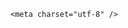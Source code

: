 <!DOCTYPE html>
<html lang="zh-CN">

<head>
    
<title>官方称董某莹入学资格存在造假，在国内要成为一名医生需要多少年？一般有哪几种培养路径？_腾讯新闻</title>
<meta name="keywords" content="董某莹,董小姐,医生,医师资格证,硕士学位,学历,硕士,本科,规培,毕业">
<meta name="description" content="编辑丨李岩      国家卫生健康委5月15日通报了关于肖某引发舆情事件调查处置进展情况。      通报称，近日，中日友好医院胸外科肖某被其妻子举报违反生活纪律、医德医风等问题，引发社会关注。国家....">
<meta name="author" content="腾讯网">
<meta name="copyright" content="Copyright 1998 - 2025 Tencent. All Rights Reserved">
<meta property="og:type" content="news" />

<meta property="og:title" content="官方称董某莹入学资格存在造假，在国内要成为一名医生需要多少年？一般有哪几种培养路径？_腾讯新闻" />
<meta property="og:description" content="编辑丨李岩      国家卫生健康委5月15日通报了关于肖某引发舆情事件调查处置进展情况。      通报称，近日，中日友好医院胸外科肖某被其妻子举报违反生活纪律、医德医风等问题，引发社会关注。国家...." />
<meta property="og:url" content="https://news.qq.com/rain/a/20250516Q03DG200" />
<meta property="og:image" content="https://inews.gtimg.com/news_ls/ObKIlCINQ6xa5GigCOeoe-KuOtnW7XFPAo2BR8zk7YH_EAA_640330/0" />
<meta property="article:author" content="" />
<meta property="article:published_time" content="2025-05-16 11:37:49" />
<meta property="category" content="" />

    <meta charset="utf-8" />
<meta http-equiv="X-UA-Compatible" content="IE=Edge" />
<meta name="viewport" content="width=device-width, initial-scale=1, shrink-to-fit=no" />
<link rel="dns-prefetch" href="mat1.gtimg.com">
<link rel="dns-prefetch" href="i.news.qq.com">
<link rel="shortcut icon" href="https://mat1.gtimg.com/qqcdn/qqindex2021/favicon.ico">
<script nomodule="true" src="https://mat1.gtimg.com/qqcdn/qqindex2021/common-static/20240515201444/core3-37-1.min.js"></script>
<script>
  try {
    if (!window.IntersectionObserver) {
      var observerScript = document.createElement('script');
      observerScript.src = "https://mat1.gtimg.com/qqcdn/qqindex2021/common-static/20241024141058/intersection-observer-polyfill.js";
      document.head.appendChild(observerScript);
    }
  } catch (error) {}
</script>

<script>
  try {
    if (!Element.prototype.scrollTo) {
      var scrollScript = document.createElement('script');
      scrollScript.src = "https://mat1.gtimg.com/qqcdn/qqindex2021/common-static/20241025153001/scroll-behavior-polyfill.js";
      document.head.appendChild(scrollScript);
    }
  } catch (error) {}
</script>
<script>
  try {
    if ('scrollRestoration' in window.history) {
      window.history.scrollRestoration = 'manual';
    }
    window.isPcClient = Boolean(window.electron) && (
      window.navigator.userAgent.indexOf('pc-client') > 0 ||
      window.navigator.userAgent.indexOf('TencentNews') > 0
    );
  } catch {}
</script>
<script>
  try {
    if (window.isPcClient) {
      var bodyStyle = document.createElement('style');
      bodyStyle.innerText = 'body{ zoom: 0.95 }';
      document.head.appendChild(bodyStyle);
    }
  } catch {}
</script>
<script>
  window.DATA = {"time":"2025-05-16 10:52:46","adInfo":{"openAds":1,"openAdsComment":1,"openAdsPhotos":1,"openAdsText":1,"openRelatedNewsAd":1},"all_long_pic":1,"detail_entry":{"is_orignal":1,"orignal_entry":1},"disableDeclare":1,"enableDiffusion":1,"news_update_time":1747393286,"intro":"","isSensitive":0,"article_category":"229","channelEntryJumpType":1,"commentid":"","copyright_wording_share":"免责声明","emojiRelatedSwitch":1,"iNewsRecommendLevel":1,"ret":0,"questionInfo":{"thumbnails_qqnews":["https://inews.gtimg.com/om_ls/OUlUs0aJV00WrCB_0Jn5H4PVSR9vYWs9p6RqQxMThy_TwAA_294195/0"],"title":"官方称董某莹入学资格存在造假，在国内要成为一名医生需要多少年？一般有哪几种培养路径？","url":"http://view.inews.qq.com/a/20250516Q03DG200","abstract":"","id":"20250516Q03DG200","longtitle":"官方称董某莹入学资格存在造假，在国内要成为一名医生需要多久？","question_short_title":"官方称董某莹入学资格存在造假，在国内要成为一名医生需要多少年？一般有哪几种培养路径？","relate_extend_infos":[{"title":"国家卫健委：董某莹入学资格存在造假，正对协和“4+4”试点全面评估","url":"https://view.inews.qq.com/a/20250515A08Q7W00","abstract":"编辑丨李岩      国家卫生健康委5月15日通报了关于肖某引发舆情事件调查处置进展情况。      通报称，近日，中日友好医院胸外科肖某被其妻子举报违反生活纪律、医德医风等问题，引发社会关注。国家....","articletype":"0","id":"20250515A08Q7W00","longtitle":"国家卫健委：董某莹入学资格存在造假，正对协和“4+4”试点全面评估","picShowType":"90092","thumbnails_qqnews":["https://inews.gtimg.com/news_ls/OH5umCdzHACNk5RI4ne9a8MGGYdP3HJIBNVQhe6JjfRwkAA_294195/0"]}]},"remarks":"","FadCid":"","ai_switch":true,"categoryrray":{"category_id":"229","sub_category_id":"529"},"content_words_num":39,"copyright_share":"本文来自腾讯新闻客户端创作者，不代表腾讯新闻的观点和立场。","extra_property":{"FeedbackDetailDisableInsert":0,"zanSkinType":""},"shareDesc":"腾讯新闻","attribute":{},"forbidCommentUpDown":0,"id":"20250516Q03DG200","question_id":"","already_answer":false,"card":{"desc":"腾讯新闻问答课代表，结合当下热点新闻和网友热议，发现好问题，期待好回答。","icon":"https://inews.gtimg.com/om_ls/OPBO91JgEbYG-O62jC2hCRA_yoydsA8oEANb87pxgNxKgAA_200200/0","vip_place":"left","vip_icon":"http://inews.gtimg.com/newsapp_ls/0/14876051701/0","vip_type_new":"30012","msgEntry":1,"update_frequency":"1970-01-01 08:00:00","suid":"8QMc339d5IQeuTzY5QN3","cpLevel":2,"chlid":"22983986","vip_desc":"腾讯新闻问答课代表官方账号","vip_icon_night":"http://inews.gtimg.com/newsapp_ls/0/14876052067/0","chlname":"问答课代表","uin":"ecbe89d289b6198c7996f16538ebc224f9","vip_type":"30012","liveInfo":{}},"news_app_recommend_status":4,"self_declare":{"declare":"个人观点，仅供参考"},"shareImg":"https://inews.gtimg.com/om_ls/OUlUs0aJV00WrCB_0Jn5H4PVSR9vYWs9p6RqQxMThy_TwAA_870492/0","atype":232,"closeCommentBanner":0,"title":"官方称董某莹入学资格存在造假，在国内要成为一名医生需要多少年？一般有哪几种培养路径？","content":null,"is_deleted":0,"likeInfo":0,"safe_cntl":{"close_relate_thing":0,"close_share_pull":0,"close_all_ad":0,"close_all_favorite":0,"close_all_rel":0,"close_comment_dislike":0,"close_global_news_sis":0,"close_all_emoticon_comment":0,"emoticon_comment_mode":0},"answer_num":3,"abstract":"","emojiSwitch":1,"final_declare":["个人观点，仅供参考"],"relate_extend_infos":{"abstract":"编辑丨李岩      国家卫生健康委5月15日通报了关于肖某引发舆情事件调查处置进展情况。      通报称，近日，中日友好医院胸外科肖某被其妻子举报违反生活纪律、医德医风等问题，引发社会关注。国家....","id":"20250515A08Q7W00","imgURL":"https://inews.gtimg.com/news_ls/OH5umCdzHACNk5RI4ne9a8MGGYdP3HJIBNVQhe6JjfRwkAA_640330/0","imgURLSmall":"https://inews.gtimg.com/news_ls/OH5umCdzHACNk5RI4ne9a8MGGYdP3HJIBNVQhe6JjfRwkAA_150120/0","longTitle":"国家卫健委：董某莹入学资格存在造假，正对协和“4+4”试点全面评估","title":"国家卫健委：董某莹入学资格存在造假，正对协和“4+4”试点全面评估","url":"http://view.inews.qq.com/a/20250515A08Q7W00"},"surl":"https://view.inews.qq.com/a/20250516Q03DG200","url":"https://view.inews.qq.com/a/20250516Q03DG200","cms_id":"20250516Q03DG200","articleId":"20250516Q03F8J00","article_type":232,"tags":"","desc":"编辑丨李岩      国家卫生健康委5月15日通报了关于肖某引发舆情事件调查处置进展情况。      通报称，近日，中日友好医院胸外科肖某被其妻子举报违反生活纪律、医德医风等问题，引发社会关注。国家....","videoArr":[]};
</script>
<script>
  window.channelInfo = {"channelConfig":{"channelNav":[{"_auto_id":"1","active_alien_img":"","alien_img":"","channel_id":"news_news_home","is_local":"0","link":"https://www.qq.com","name_cn":"首页","name_en":"home"},{"_auto_id":"2","active_alien_img":"","alien_img":"","channel_id":"news_news_top","is_local":"0","link":"","name_cn":"要闻","name_en":"news"},{"_auto_id":"4","active_alien_img":"","alien_img":"","channel_id":"news_news_bj","is_local":"1","link":"","name_cn":"北京","name_en":"bj"},{"_auto_id":"5","active_alien_img":"","alien_img":"","channel_id":"news_news_finance","is_local":"0","link":"","name_cn":"财经","name_en":"finance"},{"_auto_id":"6","active_alien_img":"","alien_img":"","channel_id":"news_news_tech","is_local":"0","link":"","name_cn":"科技","name_en":"tech"},{"_auto_id":"7","active_alien_img":"","alien_img":"","channel_id":"tv","is_local":"0","link":"https://v.qq.com/channel/tv/?ptag=qqnews","name_cn":"电视剧","name_en":"tv"},{"_auto_id":"8","active_alien_img":"","alien_img":"","channel_id":"news_news_qa","is_local":"0","link":"","name_cn":"热问","name_en":"qa"},{"_auto_id":"9","active_alien_img":"","alien_img":"","channel_id":"news_news_ent","is_local":"0","link":"","name_cn":"娱乐","name_en":"ent"},{"_auto_id":"10","active_alien_img":"","alien_img":"","channel_id":"variety","is_local":"0","link":"https://v.qq.com/channel/variety/?ptag=qqnews","name_cn":"综艺","name_en":"variety"},{"_auto_id":"11","active_alien_img":"","alien_img":"","channel_id":"news_news_sports","is_local":"0","link":"","name_cn":"体育","name_en":"sports"},{"_auto_id":"13","active_alien_img":"","alien_img":"","channel_id":"news_news_nba","is_local":"0","link":"","name_cn":"NBA","name_en":"nba"},{"_auto_id":"14","active_alien_img":"","alien_img":"","channel_id":"news_news_world","is_local":"0","link":"","name_cn":"国际","name_en":"world"},{"_auto_id":"15","active_alien_img":"","alien_img":"","channel_id":"news_news_mil","is_local":"0","link":"","name_cn":"军事","name_en":"milite"},{"_auto_id":"16","active_alien_img":"","alien_img":"","channel_id":"news_news_auto","is_local":"0","link":"","name_cn":"汽车","name_en":"auto"},{"_auto_id":"17","active_alien_img":"","alien_img":"","channel_id":"news_news_house","is_local":"0","link":"","name_cn":"房产","name_en":"house"},{"_auto_id":"18","active_alien_img":"","alien_img":"","channel_id":"news_news_edu","is_local":"0","link":"","name_cn":"教育","name_en":"edu"},{"_auto_id":"19","active_alien_img":"","alien_img":"","channel_id":"news_news_antip","is_local":"0","link":"","name_cn":"健康","name_en":"health"},{"_auto_id":"20","active_alien_img":"","alien_img":"","channel_id":"news_news_video","is_local":"0","link":"","name_cn":"视频","name_en":"video"},{"_auto_id":"21","active_alien_img":"","alien_img":"","channel_id":"news_news_game","is_local":"0","link":"","name_cn":"游戏","name_en":"games"},{"_auto_id":"22","active_alien_img":"","alien_img":"","channel_id":"news_news_nchupin","is_local":"0","link":"","name_cn":"眼界","name_en":"chupin"},{"_auto_id":"24","active_alien_img":"","alien_img":"","channel_id":"news_news_football","is_local":"0","link":"","name_cn":"足球","name_en":"football"},{"_auto_id":"25","active_alien_img":"","alien_img":"","channel_id":"news_news_kepu","is_local":"0","link":"","name_cn":"科学","name_en":"kepu"},{"_auto_id":"26","active_alien_img":"","alien_img":"","channel_id":"news_news_digi","is_local":"0","link":"","name_cn":"数码","name_en":"digi"},{"_auto_id":"28","active_alien_img":"","alien_img":"","channel_id":"ymzx","is_local":"0","link":"https://gamer.qq.com/v2/cloudgame/game/96897?ichannel=txxwpc0Ftxxwpc1","name_cn":"元梦之星","name_en":"news_news_ymzx"},{"_auto_id":"31","active_alien_img":"","alien_img":"","channel_id":"movie","is_local":"0","link":"https://v.qq.com/channel/movie/?ptag=qqnews","name_cn":"电影","name_en":"movie"},{"_auto_id":"32","active_alien_img":"","alien_img":"","channel_id":"news_news_esport","is_local":"0","link":"","name_cn":"电竞","name_en":"esport"},{"_auto_id":"34","active_alien_img":"","alien_img":"","channel_id":"news_news_history","is_local":"0","link":"","name_cn":"历史","name_en":"history"},{"_auto_id":"35","active_alien_img":"","alien_img":"","channel_id":"news_news_baby","is_local":"0","link":"","name_cn":"育儿","name_en":"baby"},{"_auto_id":"36","active_alien_img":"","alien_img":"","channel_id":"hbjy","is_local":"0","link":"https://gp.qq.com/act/a20250421mnqlx/news.shtml","name_cn":"和平精英","name_en":"news_news_hbjy"},{"_auto_id":"37","active_alien_img":"","alien_img":"","channel_id":"cloud_gamer","is_local":"0","link":"https://gamer.qq.com/?ichannel=txxwpc0Ftxxwpc1","name_cn":"云游戏","name_en":"cloud_gamer"},{"_auto_id":"38","active_alien_img":"","alien_img":"","channel_id":"news_news_lic","is_local":"0","link":"","name_cn":"理财","name_en":"finance_licai"},{"_auto_id":"39","active_alien_img":"","alien_img":"","channel_id":"news_news_istock","is_local":"0","link":"","name_cn":"股票","name_en":"finance_stock"},{"_auto_id":"40","active_alien_img":"","alien_img":"","channel_id":"ren_min_shi_pin","is_local":"0","link":"https://news.qq.com/omn/author/8QMd3Hld74cbujbY?tab=om_video","name_cn":"人民视频","name_en":"ren_min_shi_pin"},{"_auto_id":"41","active_alien_img":"","alien_img":"","channel_id":"news_news_weather","is_local":"0","link":"https://tianqi.qq.com/index.htm","name_cn":"天气","name_en":"weather"}]}};
</script>
<script>
  window.articleConfig = {"rightConfig":[{"_auto_id":"1","category_key":"default","modules":"{\"moduleList\":[{\"title\":\"精选视频\",\"id\":\"video_album\",\"videoType\":\"tag\",\"videoId\":\"aUepxrtchGM=\"},{\"title\":\"下载条\",\"id\":\"download_banner\",\"isSticky\":1},{\"title\":\"热点榜\",\"id\":\"hot_rank_list\",\"isSticky\":1},{\"title\":\"广告推广\",\"id\":\"ssp_ad_module\",\"category\":\"ad_ssp\",\"loid\":\"109\",\"isSticky\":1}]}"}],"tonglanAdConfig":[],"bottomConfig":[],"videoAdConfig":[],"rightGameConfig":[]};
</script>
<script src="https://mat1.gtimg.com/www/js/emonitor/custom_ed041a23.js" charset="utf-8"></script>
<script>
  try {
    window.emonitorIns = emonitor.create({
      name: 'newsqq_quesionArticle',
      atta: {
        name: 'newsqq',
      },
      mode: '007',
    });
  } catch (err) {
    console.warn(err);
  }
</script>
<link href="https://mat1.gtimg.com/qqcdn/qqindex2021/common-static/hel/qqnews-pc-dc_20250515055953/static/css/qa.css" rel="stylesheet">

<script>window.__HEL_PRESET_META__={"qqnews-pc-components":{"app":{"id":1366,"name":"qqnews-pc-components","app_group_name":"qqnews-pc-components","proj_ver":{"map":{},"utime":0},"online_version":"qqnews-pc-components_20250512030958","build_version":"qqnews-pc-components_20250515055747","update_at":"2025-05-15T09:58:38.000Z","desc":"set by [init], from container [formal.pc.dc.tj101010] worker [1]"},"version":{"sub_app_name":"qqnews-pc-components","sub_app_version":"qqnews-pc-components_20250515055747","src_map":{"webDirPath":"https://mat1.gtimg.com/qqcdn/qqindex2021/common-static/hel/qqnews-pc-components_20250515055747","htmlIndexSrc":"https://mat1.gtimg.com/qqcdn/qqindex2021/common-static/hel/qqnews-pc-components_20250515055747/index.html","extractMode":"all","iframeSrc":"","chunkCssSrcList":["https://mat1.gtimg.com/qqcdn/qqindex2021/common-static/hel/qqnews-pc-components_20250515055747/static/css/index.css"],"chunkJsSrcList":["https://mat1.gtimg.com/qqcdn/qqindex2021/common-static/hel/qqnews-pc-components_20250515055747/static/js/index.js"],"staticCssSrcList":[],"staticJsSrcList":["https://mat1.gtimg.com/qqcdn/qqindex2021/static/20231212123233/react.production.min.js","https://mat1.gtimg.com/qqcdn/qqindex2021/static/20231212123233/react-dom.production.min.js","https://mat1.gtimg.com/qqcdn/qqindex2021/common-static/hel/hel-base-v16.js"],"relativeCssSrcList":[],"relativeJsSrcList":[],"privCssSrcList":[],"srvModSrcList":[],"headAssetList":[{"tag":"staticScript","append":false,"attrs":{"src":"https://mat1.gtimg.com/qqcdn/qqindex2021/static/20231212123233/react.production.min.js"}},{"tag":"staticScript","append":false,"attrs":{"src":"https://mat1.gtimg.com/qqcdn/qqindex2021/static/20231212123233/react-dom.production.min.js"}},{"tag":"staticScript","append":false,"attrs":{"src":"https://mat1.gtimg.com/qqcdn/qqindex2021/common-static/hel/hel-base-v16.js"}},{"tag":"script","append":true,"attrs":{"src":"https://mat1.gtimg.com/qqcdn/qqindex2021/common-static/hel/qqnews-pc-components_20250515055747/static/js/index.js","defer":""}},{"tag":"link","append":true,"attrs":{"href":"https://mat1.gtimg.com/qqcdn/qqindex2021/common-static/hel/qqnews-pc-components_20250515055747/static/css/index.css","rel":"stylesheet"}}],"bodyAssetList":[]},"update_at":"2025-05-15T09:58:38.000Z","create_at":"2025-05-15T09:58:38.000Z","_worker_id":"1","_is_backup":true}}}</script>
<script>window.__VIEW_PATH__="question.ejs";</script>
</head>

<body id="dc-question-body">
  <div id="root"></div>
    <iframe style="display: none;" src="https://i.news.qq.com/web_backend/getWebPacUid"></iframe>
<script src="https://mat1.gtimg.com/qqcdn/qqindex2021/common-static/20240805160928/react.production.min.js"></script>
<script src="https://mat1.gtimg.com/qqcdn/qqindex2021/common-static/20240805160928/react-dom.production.min.js"></script>
<script src="https://mat1.gtimg.com/qqcdn/qqindex2021/common-static/20241018171503/universal-report.min.js"></script>
<script defer type="text/javascript" src="https://mat1.gtimg.com/qqcdn/qqindex2021/libs/barrier/aria.js?appid=9327b8b06379d9d1728bbfbe2025ef9c" charset="utf-8"></script>
<script defer src="https://t.captcha.qq.com/TCaptcha.js"></script>
<script>document.cookie="hel_err=;path=/;";</script>
<script src="https://mat1.gtimg.com/qqcdn/qqindex2021/common-static/hel/hel-base-v16.js"></script>
<script src="https://mat1.gtimg.com/qqcdn/qqindex2021/common-static/hel/qqnews-pc-hel-entry_20250117174052/static/js/index.js"></script>
<link rel="preload" href="https://mat1.gtimg.com/qqcdn/qqindex2021/common-static/hel/qqnews-pc-dc_20250515055953/static/js/qa.js" as="script">
<link rel="preload" href="https://mat1.gtimg.com/qqcdn/qqindex2021/common-static/hel/qqnews-pc-components_20250515055747/static/js/index.js" as="script">
<script>window.loadProject("https://mat1.gtimg.com/qqcdn/qqindex2021/common-static/hel/qqnews-pc-dc_20250515055953/static/js/qa.js");</script>
<iframe id="videoFrame" style="display: none;" src="https://video.qq.com/cookie/sync_qqnews.html"></iframe>
</body>

</html>
